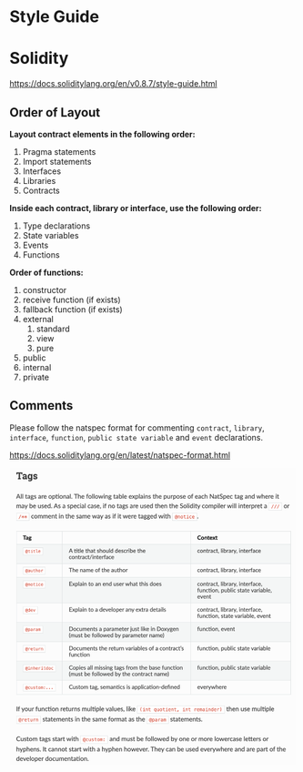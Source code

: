 # Style Guide

# Solidity

https://docs.soliditylang.org/en/v0.8.7/style-guide.html 

## Order of Layout

**Layout contract elements in the following order:**
1. Pragma statements
2. Import statements
3. Interfaces
4. Libraries
5. Contracts

**Inside each contract, library or interface, use the following order:**
1. Type declarations
2. State variables
3. Events
4. Functions

**Order of functions:**
1. constructor
2. receive function (if exists)
3. fallback function (if exists)
4. external
    1. standard
    2. view
    3. pure
5. public
6. internal
7. private

## Comments

Please follow the natspec format for commenting `contract`, `library`, `interface`, `function`, `public state variable` and `event` declarations. 

https://docs.soliditylang.org/en/latest/natspec-format.html

<img width="600px" src="./images/natspec-tags.png">